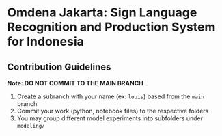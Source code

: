 # Omdena Jakarta: Sign Language Recognition and Production System for Indonesia

## Contribution Guidelines
**Note: DO NOT COMMIT TO THE MAIN BRANCH**
1. Create a subranch with your name (ex: `louis`) based from the `main` branch 
2. Commit your work (python, notebook files) to the respective folders
3. You may group different model experiments into subfolders under `modeling/`
